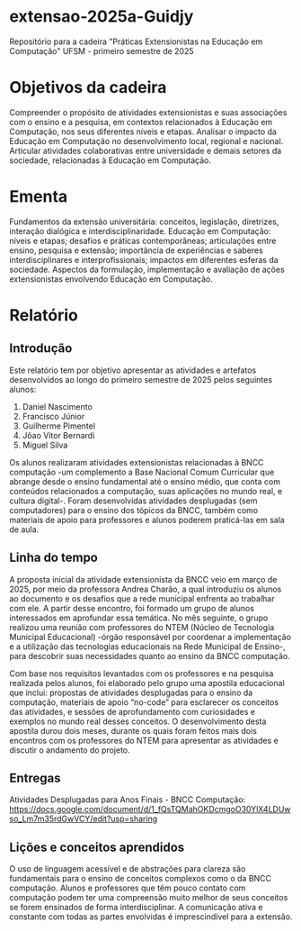 # extensao-2025a-Guidjy

Repositório para a cadeira "Práticas Extensionistas na Educação em Computação" UFSM - primeiro semestre de 2025

# Objetivos da cadeira

Compreender o propósito de atividades extensionistas e suas associações com o ensino e a pesquisa, em contextos relacionados à Educação em Computação, nos seus diferentes níveis e etapas. Analisar o impacto da Educação em Computação no desenvolvimento local, regional e nacional. Articular atividades colaborativas entre universidade e demais setores da sociedade, relacionadas à Educação em Computação.

# Ementa

Fundamentos da extensão universitária: conceitos, legislação, diretrizes, interação dialógica e interdisciplinaridade. Educação em Computação: níveis e etapas; desafios e práticas contemporâneas; articulações entre ensino, pesquisa e extensão; importância de experiências e saberes interdisciplinares e interprofissionais; impactos em diferentes esferas da sociedade. Aspectos da formulação, implementação e avaliação de ações extensionistas envolvendo Educação em Computação.

# Relatório

## Introdução
Este relatório tem por objetivo apresentar as atividades e artefatos desenvolvidos ao longo do primeiro semestre de 2025 pelos seguintes alunos:
1. Daniel Nascimento
2. Francisco Júnior
3. Guilherme Pimentel
4. Jõao Vitor Bernardi
5. Miguel Silva
   
Os alunos realizaram atividades extensionistas relacionadas à BNCC computação -um complemento a Base Nacional Comum Curricular que abrange desde o ensino fundamental até o ensino médio, que conta com conteúdos relacionados a computação, suas aplicações no mundo real, e cultura digital-. Foram desenvolvidas atividades desplugadas (sem computadores) para o ensino dos tópicos da BNCC, também como materiais de apoio para professores e alunos poderem praticá-las em sala de aula.

## Linha do tempo
A proposta inicial da atividade extensionista da BNCC veio em março de 2025, por meio da professora Andrea Charão, a qual introduziu os alunos ao documento e os desafios que a rede municipal enfrenta ao trabalhar com ele. A partir desse encontro, foi formado um grupo de alunos interessados em aprofundar essa temática. No mês seguinte, o grupo realizou uma reunião com professores do NTEM (Núcleo de Tecnologia Municipal Educacional) -órgão responsável por coordenar a implementação e a utilização das tecnologias educacionais na Rede Municipal de Ensino-, para descobrir suas necessidades quanto ao ensino da BNCC computação.  

Com base nos requisitos levantados com os professores e na pesquisa realizada pelos alunos, foi elaborado pelo grupo uma apostila educacional que inclui: propostas de atividades desplugadas para o ensino da computação, materiais de apoio “no-code” para esclarecer os conceitos das atividades, e sessões de aprofundamento com curiosidades e exemplos no mundo real desses conceitos. O desenvolvimento desta apostila durou dois meses, durante os quais foram feitos mais dois encontros com os professores do NTEM para apresentar as atividades e discutir o andamento do projeto.

## Entregas
Atividades Desplugadas para Anos Finais - BNCC Computação: https://docs.google.com/document/d/1_fQsTQMahOKDcmgoO30YlX4LDUwso_Lm7m35rdGwVCY/edit?usp=sharing

## Lições e conceitos aprendidos
O uso de linguagem acessível e de abstrações para clareza são fundamentais para o ensino de conceitos complexos como o da BNCC computação.
Alunos e professores que têm pouco contato com computação podem ter uma compreensão muito melhor de seus conceitos se forem ensinados de forma interdisciplinar.
A comunicação ativa e constante com todas as partes envolvidas é imprescindível para a extensão.



